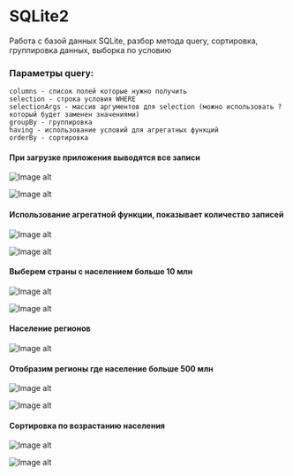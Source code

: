 # SQLite2
Работа с базой данных SQLite, разбор метода query, сортировка, группировка данных, выборка по условию
### **Параметры query:**
    columns - список полей которые нужно получить
    selection - строка условия WHERE
    selectionArgs - массив аргументов для selection (можно использовать ? который будет заменен значениями)
    groupBy - группировка
    having - использование условий для агрегатных функций
    orderBy - сортировка

#### При загрузке приложения выводятся все записи

![Image alt](https://github.com/TishkevichLeonid/SQLite2/raw/master/screenshots/1.png)

![Image alt](https://github.com/TishkevichLeonid/SQLite2/raw/master/screenshots/1.1.png)

#### Использование агрегатной функции, показывает количество записей

![Image alt](https://github.com/TishkevichLeonid/SQLite2/raw/master/screenshots/2.png)

![Image alt](https://github.com/TishkevichLeonid/SQLite2/raw/master/screenshots/2.1.png)
  
#### Выберем страны с населением больше 10 млн

![Image alt](https://github.com/TishkevichLeonid/SQLite2/raw/master/screenshots/3.png)

![Image alt](https://github.com/TishkevichLeonid/SQLite2/raw/master/screenshots/3.1.png)

#### Население регионов

![Image alt](https://github.com/TishkevichLeonid/SQLite2/raw/master/screenshots/4.png)

#### Отобразим регионы где население больше 500 млн

![Image alt](https://github.com/TishkevichLeonid/SQLite2/raw/master/screenshots/5.png)

![Image alt](https://github.com/TishkevichLeonid/SQLite2/raw/master/screenshots/5.1.png)

#### Сортировка по возрастанию населения 

![Image alt](https://github.com/TishkevichLeonid/SQLite2/raw/master/screenshots/6.png)

![Image alt](https://github.com/TishkevichLeonid/SQLite2/raw/master/screenshots/6.1.png)
